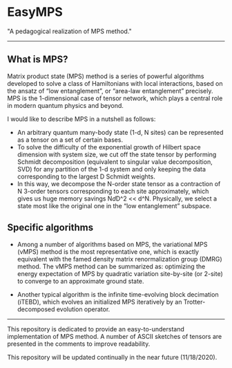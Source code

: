 # EasyMPS
"A pedagogical realization of MPS method."

---------------------------------

## What is MPS?

Matrix product state (MPS) method is a series of powerful algorithms developed to solve a class of Hamiltonians with local interactions, based on the ansatz of “low entanglement”, or “area-law entanglement” precisely. MPS is the 1-dimensional case of tensor network, which plays a central role in modern quantum physics and beyond.


I would like to describe MPS in a nutshell as follows:

- An arbitrary quantum many-body state (1-d, N sites) can be represented as a tensor on a set of certain bases. 
- To solve the difficulty of the exponential growth of Hilbert space dimension with system size, we cut off the state tensor by performing Schmidt decomposition (equivalent to singular value decomposition, SVD) for any partition of the 1-d system and only keeping the data corresponding to the largest D Schmidt weights. 
- In this way, we decompose the N-order state tensor as a contraction of N 3-order tensors corresponding to each site approximately, which gives us huge memory savings N*d*D^2 << d^N. Physically, we select a state most like the original one in the “low entanglement” subspace.


## Specific algorithms

- Among a number of algorithms based on MPS, the variational MPS (vMPS) method is the most representative one, which is exactly equivalent with the famed density matrix renormalization group (DMRG) method. The vMPS method can be summarized as: optimizing the energy expectation of MPS by quadratic variation site-by-site (or 2-site) to converge to an approximate ground state.

- Another typical algorithm is the infinite time-evolving block decimation (iTEBD), which evolves an initialized MPS iteratively by an Trotter-decomposed evolution operator.


---------------------------------

This repository is dedicated to provide an easy-to-understand implementation of MPS method. A number of ASCII sketches of tensors are presented in the comments to improve readability.

  
This repository will be updated continually in the near future (11/18/2020).
